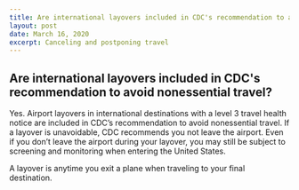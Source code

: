 ```yaml
---
title: Are international layovers included in CDC's recommendation to avoid nonessential travel?
layout: post
date: March 16, 2020
excerpt: Canceling and postponing travel
---
```


## Are international layovers included in CDC's recommendation to avoid nonessential travel? ##

Yes. Airport layovers in international destinations with a level 3 travel health notice are included in CDC’s recommendation to avoid nonessential travel. If a layover is unavoidable, CDC recommends you not leave the airport. Even if you don’t leave the airport during your layover, you may still be subject to screening and monitoring when entering the United States.

A layover is anytime you exit a plane when traveling to your final destination.
